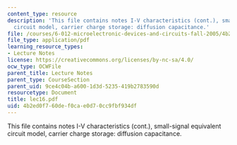 ```yaml
---
content_type: resource
description: 'This file contains notes I-V characteristics (cont.), small-signal equivalent
  circuit model, carrier charge storage: diffusion capacitance.'
file: /courses/6-012-microelectronic-devices-and-circuits-fall-2005/4b2ed0f760def0cae0d70cc9fbf934df_lec16.pdf
file_type: application/pdf
learning_resource_types:
- Lecture Notes
license: https://creativecommons.org/licenses/by-nc-sa/4.0/
ocw_type: OCWFile
parent_title: Lecture Notes
parent_type: CourseSection
parent_uid: 9ce4c04b-a600-1d3d-5235-419b2783590d
resourcetype: Document
title: lec16.pdf
uid: 4b2ed0f7-60de-f0ca-e0d7-0cc9fbf934df
---
```

This file contains notes I-V characteristics (cont.), small-signal equivalent circuit model, carrier charge storage: diffusion capacitance.